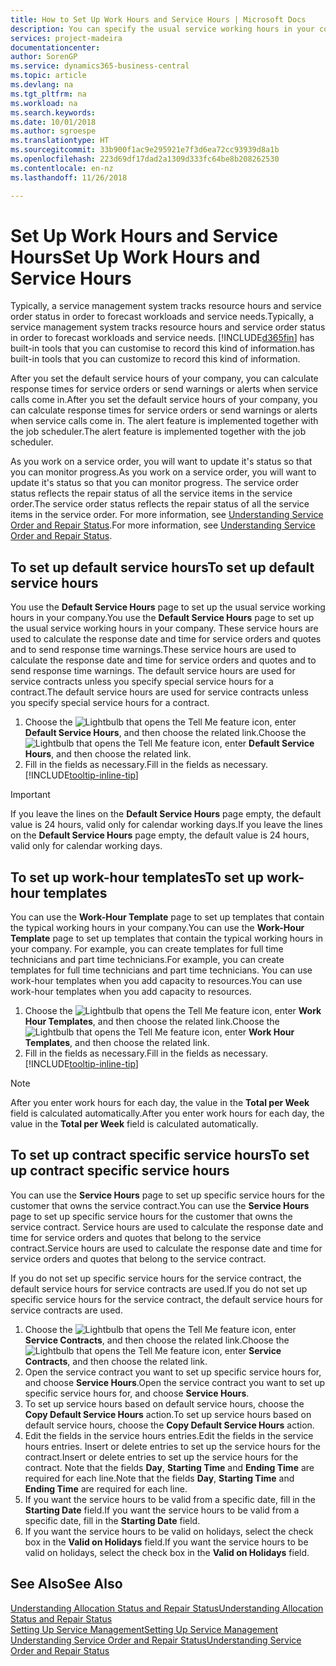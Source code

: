 ```yaml
---
title: How to Set Up Work Hours and Service Hours | Microsoft Docs
description: You can specify the usual service working hours in your company. These service hours are used to calculate the response date and time for service orders and quotes, and to send response time warnings.
services: project-madeira
documentationcenter: 
author: SorenGP
ms.service: dynamics365-business-central
ms.topic: article
ms.devlang: na
ms.tgt_pltfrm: na
ms.workload: na
ms.search.keywords: 
ms.date: 10/01/2018
ms.author: sgroespe
ms.translationtype: HT
ms.sourcegitcommit: 33b900f1ac9e295921e7f3d6ea72cc93939d8a1b
ms.openlocfilehash: 223d69df17dad2a1309d333fc64be8b208262530
ms.contentlocale: en-nz
ms.lasthandoff: 11/26/2018

---
```

# <a name="set-up-work-hours-and-service-hours"></a><span data-ttu-id="b9a03-104">Set Up Work Hours and Service Hours</span><span class="sxs-lookup"><span data-stu-id="b9a03-104">Set Up Work Hours and Service Hours</span></span>
<span data-ttu-id="b9a03-105">Typically, a service management system tracks resource hours and service order status in order to forecast workloads and service needs.</span><span class="sxs-lookup"><span data-stu-id="b9a03-105">Typically, a service management system tracks resource hours and service order status in order to forecast workloads and service needs.</span></span> [!INCLUDE[d365fin](includes/d365fin_md.md)] <span data-ttu-id="b9a03-106">has built-in tools that you can customise to record this kind of information.</span><span class="sxs-lookup"><span data-stu-id="b9a03-106">has built-in tools that you can customize to record this kind of information.</span></span>  
  
<span data-ttu-id="b9a03-107">After you set the default service hours of your company, you can calculate response times for service orders or send warnings or alerts when service calls come in.</span><span class="sxs-lookup"><span data-stu-id="b9a03-107">After you set the default service hours of your company, you can calculate response times for service orders or send warnings or alerts when service calls come in.</span></span> <span data-ttu-id="b9a03-108">The alert feature is implemented together with the job scheduler.</span><span class="sxs-lookup"><span data-stu-id="b9a03-108">The alert feature is implemented together with the job scheduler.</span></span>   
  
<span data-ttu-id="b9a03-109">As you work on a service order, you will want to update it's status so that you can monitor progress.</span><span class="sxs-lookup"><span data-stu-id="b9a03-109">As you work on a service order, you will want to update it's status so that you can monitor progress.</span></span> <span data-ttu-id="b9a03-110">The service order status reflects the repair status of all the service items in the service order.</span><span class="sxs-lookup"><span data-stu-id="b9a03-110">The service order status reflects the repair status of all the service items in the service order.</span></span> <span data-ttu-id="b9a03-111">For more information, see [Understanding Service Order and Repair Status](service-order-repair-status.md).</span><span class="sxs-lookup"><span data-stu-id="b9a03-111">For more information, see [Understanding Service Order and Repair Status](service-order-repair-status.md).</span></span> 

## <a name="to-set-up-default-service-hours"></a><span data-ttu-id="b9a03-112">To set up default service hours</span><span class="sxs-lookup"><span data-stu-id="b9a03-112">To set up default service hours</span></span>  
<span data-ttu-id="b9a03-113">You use the **Default Service Hours** page to set up the usual service working hours in your company.</span><span class="sxs-lookup"><span data-stu-id="b9a03-113">You use the **Default Service Hours** page to set up the usual service working hours in your company.</span></span> <span data-ttu-id="b9a03-114">These service hours are used to calculate the response date and time for service orders and quotes and to send response time warnings.</span><span class="sxs-lookup"><span data-stu-id="b9a03-114">These service hours are used to calculate the response date and time for service orders and quotes and to send response time warnings.</span></span> <span data-ttu-id="b9a03-115">The default service hours are used for service contracts unless you specify special service hours for a contract.</span><span class="sxs-lookup"><span data-stu-id="b9a03-115">The default service hours are used for service contracts unless you specify special service hours for a contract.</span></span>  
  
1. <span data-ttu-id="b9a03-116">Choose the ![Lightbulb that opens the Tell Me feature](media/ui-search/search_small.png "Tell me what you want to do") icon, enter **Default Service Hours**, and then choose the related link.</span><span class="sxs-lookup"><span data-stu-id="b9a03-116">Choose the ![Lightbulb that opens the Tell Me feature](media/ui-search/search_small.png "Tell me what you want to do") icon, enter **Default Service Hours**, and then choose the related link.</span></span>  
2. <span data-ttu-id="b9a03-117">Fill in the fields as necessary.</span><span class="sxs-lookup"><span data-stu-id="b9a03-117">Fill in the fields as necessary.</span></span> [!INCLUDE[tooltip-inline-tip](includes/tooltip-inline-tip_md.md)]  
  
> [!IMPORTANT]  
>  <span data-ttu-id="b9a03-118">If you leave the lines on the **Default Service Hours** page empty, the default value is 24 hours, valid only for calendar working days.</span><span class="sxs-lookup"><span data-stu-id="b9a03-118">If you leave the lines on the **Default Service Hours** page empty, the default value is 24 hours, valid only for calendar working days.</span></span>  
  
## <a name="to-set-up-work-hour-templates"></a><span data-ttu-id="b9a03-119">To set up work-hour templates</span><span class="sxs-lookup"><span data-stu-id="b9a03-119">To set up work-hour templates</span></span>
<span data-ttu-id="b9a03-120">You can use the **Work-Hour Template** page to set up templates that contain the typical working hours in your company.</span><span class="sxs-lookup"><span data-stu-id="b9a03-120">You can use the **Work-Hour Template** page to set up templates that contain the typical working hours in your company.</span></span> <span data-ttu-id="b9a03-121">For example, you can create templates for full time technicians and part time technicians.</span><span class="sxs-lookup"><span data-stu-id="b9a03-121">For example, you can create templates for full time technicians and part time technicians.</span></span> <span data-ttu-id="b9a03-122">You can use work-hour templates when you add capacity to resources.</span><span class="sxs-lookup"><span data-stu-id="b9a03-122">You can use work-hour templates when you add capacity to resources.</span></span>  
  
1. <span data-ttu-id="b9a03-123">Choose the ![Lightbulb that opens the Tell Me feature](media/ui-search/search_small.png "Tell me what you want to do") icon, enter **Work Hour Templates**, and then choose the related link.</span><span class="sxs-lookup"><span data-stu-id="b9a03-123">Choose the ![Lightbulb that opens the Tell Me feature](media/ui-search/search_small.png "Tell me what you want to do") icon, enter **Work Hour Templates**, and then choose the related link.</span></span>  
2. <span data-ttu-id="b9a03-124">Fill in the fields as necessary.</span><span class="sxs-lookup"><span data-stu-id="b9a03-124">Fill in the fields as necessary.</span></span> [!INCLUDE[tooltip-inline-tip](includes/tooltip-inline-tip_md.md)]  
  
> [!Note]
> <span data-ttu-id="b9a03-125">After you enter work hours for each day, the value in the **Total per Week** field is calculated automatically.</span><span class="sxs-lookup"><span data-stu-id="b9a03-125">After you enter work hours for each day, the value in the **Total per Week** field is calculated automatically.</span></span>  

## <a name="to-set-up-contract-specific-service-hours"></a><span data-ttu-id="b9a03-126">To set up contract specific service hours</span><span class="sxs-lookup"><span data-stu-id="b9a03-126">To set up contract specific service hours</span></span>  
<span data-ttu-id="b9a03-127">You can use the **Service Hours** page to set up specific service hours for the customer that owns the service contract.</span><span class="sxs-lookup"><span data-stu-id="b9a03-127">You can use the **Service Hours** page to set up specific service hours for the customer that owns the service contract.</span></span> <span data-ttu-id="b9a03-128">Service hours are used to calculate the response date and time for service orders and quotes that belong to the service contract.</span><span class="sxs-lookup"><span data-stu-id="b9a03-128">Service hours are used to calculate the response date and time for service orders and quotes that belong to the service contract.</span></span>  
  
<span data-ttu-id="b9a03-129">If you do not set up specific service hours for the service contract, the default service hours for service contracts are used.</span><span class="sxs-lookup"><span data-stu-id="b9a03-129">If you do not set up specific service hours for the service contract, the default service hours for service contracts are used.</span></span>  
  
1. <span data-ttu-id="b9a03-130">Choose the ![Lightbulb that opens the Tell Me feature](media/ui-search/search_small.png "Tell me what you want to do") icon, enter **Service Contracts**, and then choose the related link.</span><span class="sxs-lookup"><span data-stu-id="b9a03-130">Choose the ![Lightbulb that opens the Tell Me feature](media/ui-search/search_small.png "Tell me what you want to do") icon, enter **Service Contracts**, and then choose the related link.</span></span>  
2. <span data-ttu-id="b9a03-131">Open the service contract you want to set up specific service hours for, and choose **Service Hours**.</span><span class="sxs-lookup"><span data-stu-id="b9a03-131">Open the service contract you want to set up specific service hours for, and choose **Service Hours**.</span></span>  
4. <span data-ttu-id="b9a03-132">To set up service hours based on default service hours, choose the **Copy Default Service Hours** action.</span><span class="sxs-lookup"><span data-stu-id="b9a03-132">To set up service hours based on default service hours, choose the **Copy Default Service Hours** action.</span></span>  
5. <span data-ttu-id="b9a03-133">Edit the fields in the service hours entries.</span><span class="sxs-lookup"><span data-stu-id="b9a03-133">Edit the fields in the service hours entries.</span></span> <span data-ttu-id="b9a03-134">Insert or delete entries to set up the service hours for the contract.</span><span class="sxs-lookup"><span data-stu-id="b9a03-134">Insert or delete entries to set up the service hours for the contract.</span></span> <span data-ttu-id="b9a03-135">Note that the fields **Day**, **Starting Time** and **Ending Time** are required for each line.</span><span class="sxs-lookup"><span data-stu-id="b9a03-135">Note that the fields **Day**, **Starting Time** and **Ending Time** are required for each line.</span></span>  
6. <span data-ttu-id="b9a03-136">If you want the service hours to be valid from a specific date, fill in the **Starting Date** field.</span><span class="sxs-lookup"><span data-stu-id="b9a03-136">If you want the service hours to be valid from a specific date, fill in the **Starting Date** field.</span></span>  
7. <span data-ttu-id="b9a03-137">If you want the service hours to be valid on holidays, select the check box in the **Valid on Holidays** field.</span><span class="sxs-lookup"><span data-stu-id="b9a03-137">If you want the service hours to be valid on holidays, select the check box in the **Valid on Holidays** field.</span></span>  

## <a name="see-also"></a><span data-ttu-id="b9a03-138">See Also</span><span class="sxs-lookup"><span data-stu-id="b9a03-138">See Also</span></span>  
[<span data-ttu-id="b9a03-139">Understanding Allocation Status and Repair Status</span><span class="sxs-lookup"><span data-stu-id="b9a03-139">Understanding Allocation Status and Repair Status</span></span>](service-allocation-status-and-repair-status.md)  
[<span data-ttu-id="b9a03-140">Setting Up Service Management</span><span class="sxs-lookup"><span data-stu-id="b9a03-140">Setting Up Service Management</span></span>](service-setup-service.md)  
[<span data-ttu-id="b9a03-141">Understanding Service Order and Repair Status</span><span class="sxs-lookup"><span data-stu-id="b9a03-141">Understanding Service Order and Repair Status</span></span>](service-order-repair-status.md)  

